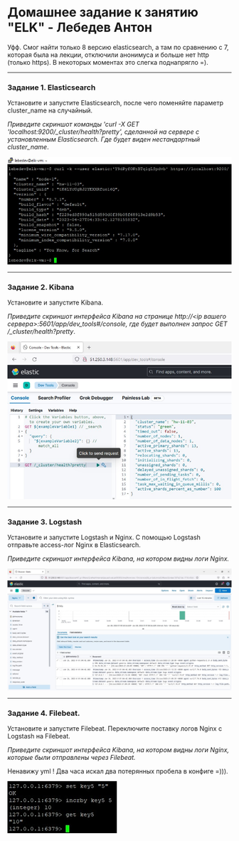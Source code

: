 # Домашнее задание к занятию "ELK" - Лебедев Антон

Уфф. Смог найти только 8 версию elasticsearch, а там по сравнению с 7, которая была на лекции, отключили анонимуса и больше нет http (только https). В некоторых моментах это слегка поднапрягло =).

---

### Задание 1. Elasticsearch 

Установите и запустите Elasticsearch, после чего поменяйте параметр cluster_name на случайный. 

*Приведите скриншот команды 'curl -X GET 'localhost:9200/_cluster/health?pretty', сделанной на сервере с установленным Elasticsearch. Где будет виден нестандартный cluster_name*.

![Screenshot_1](https://github.com/Lebedun/HomeWork-Blank/blob/11-03/img/Screenshot_1.jpg)

---

### Задание 2. Kibana

Установите и запустите Kibana.

*Приведите скриншот интерфейса Kibana на странице http://<ip вашего сервера>:5601/app/dev_tools#/console, где будет выполнен запрос GET /_cluster/health?pretty*.

![Screenshot_2](https://github.com/Lebedun/HomeWork-Blank/blob/11-03/img/Screenshot_2.jpg)

---

### Задание 3. Logstash

Установите и запустите Logstash и Nginx. С помощью Logstash отправьте access-лог Nginx в Elasticsearch. 

*Приведите скриншот интерфейса Kibana, на котором видны логи Nginx.*

![Screenshot_3](https://github.com/Lebedun/HomeWork-Blank/blob/11-03/img/Screenshot_3.jpg)

---

### Задание 4. Filebeat. 

Установите и запустите Filebeat. Переключите поставку логов Nginx с Logstash на Filebeat. 

*Приведите скриншот интерфейса Kibana, на котором видны логи Nginx, которые были отправлены через Filebeat.*

Ненавижу yml ! Два часа искал два потерянных пробела в конфиге =))).

![Screenshot_4](https://github.com/Lebedun/HomeWork-Blank/blob/11-03/img/Screenshot_4.jpg)
